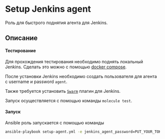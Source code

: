 Setup Jenkins agent
=========

Роль для быстрого поднятия агента для Jenkins.

Описание
------------

#### Тестирование

Для прохождения тестирования необходимо поднять локальный Jenkins. Сделать это можно с помощью [docker compose](../../test_requirements/docker-compose.yml).

После установки Jenkins необходимо создать пользователя для агента c username и password `agent`. 

Также требуется установить [`Swarm`](https://plugins.jenkins.io/swarm/) плагин для Jenkins.

Запуск осуществляется с помощью команды `molecule test`.

#### Запуск

Ansible роль запускается с помощью команды 
```bash
ansible-playbook setup-agent.yml -e jenkins_agent_password=PUT_YOUR_TOKEN_HERE
```

